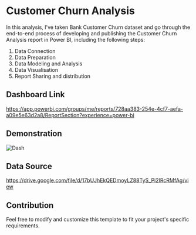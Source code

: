 # Customer Churn Analysis
In this analysis, I've taken Bank Customer Churn dataset and go through the end-to-end process of developing and publishing the Customer Churn Analysis report in Power BI, including the following steps:
1. Data Connection
2. Data Preparation
3. Data Modeling and Analysis
4. Data Visualisation
5. Report Sharing and distribution


## Dashboard Link
[https://app.powerbi.com/groups/me/reports/728aa383-254e-4cf7-aefa-a09e5e63d2a8/ReportSection?experience=power-bi
](https://app.powerbi.com/links/cf1kE_L6dK?ctid=d1f14348-f1b5-4a09-ac99-7ebf213cbc81&pbi_source=linkShare&bookmarkGuid=c5a0adf7-6b6e-4e44-b442-38c89c296e10)

## Demonstration
![Dash](https://github.com/user-attachments/assets/379eeafe-39c0-445c-891b-b577a007770e)

## Data Source
https://drive.google.com/file/d/17bUJhEkQEDmoyLZ88TyS_Pi2IRcRMfAg/view

## Contribution
Feel free to modify and customize this template to fit your project's specific requirements.
